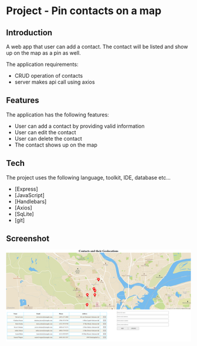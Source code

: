 # Project - Pin contacts on a map

## Introduction
A web app that user can add a contact.  The contact will be listed and show up on the map as a pin as well. 

The application requirements:
- CRUD operation of contacts 
- server makes api call using axios

## Features 

The application has the following features:
- User can add a contact by providing valid information
- User can edit the contact
- User can delete the contact
- The contact shows up on the map


## Tech
The project uses the following language, toolkit, IDE, database etc...

- [Express]
- [JavaScript]
- [Handlebars]
- [Axios]
- [SqLite]
- [git]

## Screenshot
![Application Screenshot](https://github.com/e-tao/contact-on-map/blob/main/Capture.PNG?raw=true)
